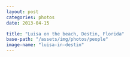 ```yaml
---
layout: post
categories: photos
date: 2013-04-15

title: "Luisa on the beach, Destin, Florida"
base-path: "/assets/img/photos/people"
image-name: "luisa-in-destin"
---
```


